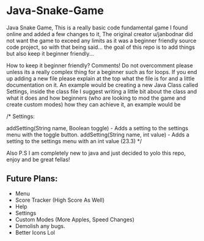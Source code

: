 # Java-Snake-Game
Java Snake Game,
This is a really basic code fundamental game I found online and added a few changes to it,
The original creator u/janbodnar did not want the game to exceed any limits as it was a beginner friendly source code project,
so with that being said... the goal of this repo is to add things but also keep it beginner friendly...

How to keep it beginner friendly?
Comments! Do not overcomment please unless its a really complex thing for a beginner such as for loops.
If you end up adding a new file please explain at the top what the file is for and a little documentation on it. An example would be creating a new Java Class called Settings, inside the class file I suggest writing a little bit about the class and what it does and how beginners (who are looking to mod the game and create custom modes) how they can achieve it, an example would be

/*
Settings:
  
  addSetting(String name, Boolean toggle)
    - Adds a setting to the settings menu with the toggle button.
  addSetting(String name, int value)
    - Adds a setting to the settings menu with an int value (23.3)
*/

Also P.S I am completely new to java and just decided to yolo this repo, enjoy and be great fellas!

## Future Plans:

- Menu
- Score Tracker (High Score As Well)
- Help
- Settings
- Custom Modes (More Apples, Speed Changes)
- Demolish any bugs.
- Better Icons Lol
